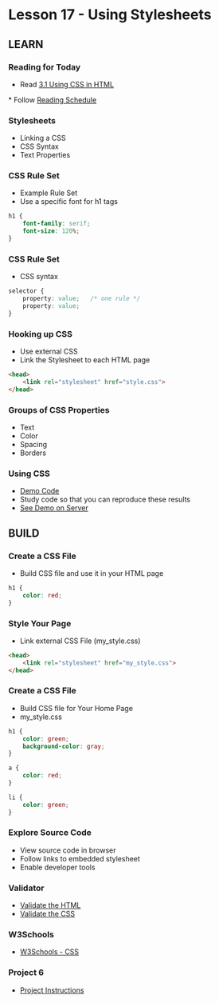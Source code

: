 # Lesson 17 - Using Stylesheets
        

## LEARN

### Reading for Today
        
* Read <a target="_blank" 
href="https://learn.zybooks.com/zybook/UNCOBACS200SeamanFall2021/chapter/3/section/1">
3.1 Using CSS in HTML
</a>
* Follow <a target="_blank" href="/course/bacs200/docs/ZybooksReading">Reading Schedule</a>


### Stylesheets
* Linking a CSS
* CSS Syntax
* Text Properties


### CSS Rule Set
* Example Rule Set
* Use a specific font for h1 tags

```css
h1 {
    font-family: serif;
    font-size: 120%;
}
```


### CSS Rule Set
* CSS syntax

```css
selector {
    property: value;   /* one rule */
    property: value;
}

```


### Hooking up CSS
* Use external CSS
* Link the Stylesheet to each HTML page

```html
<head>
    <link rel="stylesheet" href="style.css">
</head>
```


### Groups of CSS Properties
* Text
* Color
* Spacing
* Borders


### Using CSS
* [Demo Code](https://github.com/Mark-Seaman/Mark-Seaman.github.io/tree/master/demo/week6)
* Study code so that you can reproduce these results
* [See Demo on Server](https://Mark-Seaman.github.io/demo/week6/stylesheet.html)



## BUILD

### Create a CSS File
* Build CSS file and use it in your HTML page


```css
h1 { 
    color: red;
}
```


### Style Your Page
* Link external CSS File (my_style.css)


```html
<head>
    <link rel="stylesheet" href="my_style.css">
</head>
```


### Create a CSS File
* Build CSS file for Your Home Page
* my_style.css

```css
h1 { 
    color: green; 
    background-color: gray;
}

a { 
    color: red;
}

li {
    color: green;
}
```


### Explore Source Code
* View source code in browser
* Follow links to embedded stylesheet
* Enable developer tools


### Validator
* [Validate the HTML](https://validator.w3.org/)
* [Validate the CSS](http://jigsaw.w3.org/css-validator/)



### W3Schools
* [W3Schools - CSS](https://www.w3schools.com/css/default.asp)



### Project 6
* [Project Instructions](../project/06)



